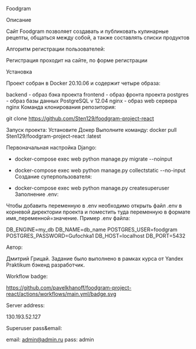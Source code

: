Foodgram

Описание

Сайт Foodgram позволяет создавать и публиковать кулинарные рецепты,
общаться между собой, а также составлять списки продуктов

Алгоритм регистрации пользователей:

Регистрация проходит на сайте, по форме регистрации

Установка

Проект собран в Docker 20.10.06 и содержит четыре образа:

backend - образ бэка проекта
frontend - образ фронта проекта
postgres - образ базы данных PostgreSQL v 12.04
nginx - образ web сервера nginx
Команда клонирования репозитория:

git clone https://github.com/Sten129/foodgram-project-react

Запуск проекта:
Установите Докер
Выполните команду:
docker pull Sten129/foodgram-project-react :latest


Первоначальная настройка Django:
- docker-compose exec web python manage.py migrate --noinput
- docker-compose exec web python manage.py collectstatic --no-input
Создание суперпользователя:

- docker-compose exec web python manage.py createsuperuser
Заполнение .env:

Чтобы добавить переменную в .env необходимо открыть файл .env в корневой директории проекта и поместить туда переменную в формате имя_переменной=значение. Пример .env файла:

DB_ENGINE=my_db DB_NAME=db_name POSTGRES_USER=foodgram POSTGRES_PASSWORD=Gufochka1 DB_HOST=localhost DB_PORT=5432

Автор:

Дмитрий Грицай.
Задание было выполнено в рамках курса от Yandex Praktikum бэкенд разработчик.

Workflow badge:

https://github.com/pavelkhanoff/foodgram-project-react/actions/workflows/main.yml/badge.svg

Server address:

130.193.52.127

Superuser pass&email:

email: admin@admin.ru pass: admin
